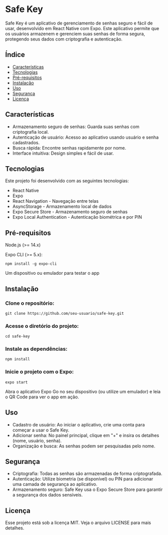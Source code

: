 # Safe Key

Safe Key é um aplicativo de gerenciamento de senhas seguro e fácil de usar, desenvolvido em React Native com Expo. Este aplicativo permite que os usuários armazenem e gerenciem suas senhas de forma segura, protegendo seus dados com criptografia e autenticação.

## Índice

- [Características](#características)
- [Tecnologias](#tecnologias)
- [Pré-requisitos](#pré-requisitos)
- [Instalação](#instalação)
- [Uso](#uso)
- [Segurança](#segurança)
- [Licença](#licença)

## Características

- Armazenamento seguro de senhas: Guarda suas senhas com criptografia local.
- Autenticação de usuário: Acesso ao aplicativo usando usuário e senha cadastrados.
- Busca rápida: Encontre senhas rapidamente por nome.
- Interface intuitiva: Design simples e fácil de usar.

## Tecnologias

Este projeto foi desenvolvido com as seguintes tecnologias:

  - React Native
  - Expo
  - React Navigation - Navegação entre telas
  - AsyncStorage - Armazenamento local de dados
  - Expo Secure Store - Armazenamento seguro de senhas
  - Expo Local Authentication - Autenticação biométrica e por PIN

## Pré-requisitos

Node.js (>= 14.x)
    
Expo CLI (>= 5.x): 
    
    npm install -g expo-cli

Um dispositivo ou emulador para testar o app

## Instalação

  ### Clone o repositório:

    git clone https://github.com/seu-usuario/safe-key.git

  ### Acesse o diretório do projeto:
  
    cd safe-key

  ###  Instale as dependências:

    npm install

   ### Inicie o projeto com o Expo:

    expo start

Abra o aplicativo Expo Go no seu dispositivo (ou utilize um emulador) e leia o QR Code para ver o app em ação.

## Uso

- Cadastro de usuário: Ao iniciar o aplicativo, crie uma conta para começar a usar o Safe Key.
- Adicionar senha: No painel principal, clique em "+" e insira os detalhes (nome, usuário, senha).
- Organização e busca: As senhas podem ser pesquisadas pelo nome.

## Segurança

- Criptografia: Todas as senhas são armazenadas de forma criptografada.
- Autenticação: Utilize biometria (se disponível) ou PIN para adicionar uma camada de segurança ao aplicativo.
- Armazenamento seguro: Safe Key usa o Expo Secure Store para garantir a segurança dos dados sensíveis.


## Licença

Esse projeto está sob a licença MIT. Veja o arquivo LICENSE para mais detalhes.
